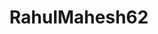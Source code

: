 ---
title: RahulMahesh62
github: https://github.com/RahulMahesh62
mode: dark
transition: 1s
score: 79.5
archetype:
- Little Bit of Everything
---
